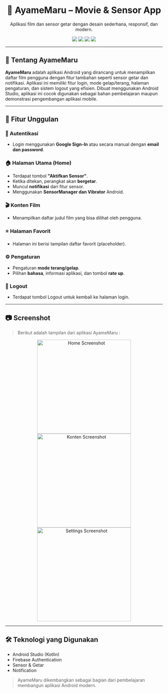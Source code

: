<div align="center">

# 🌸 AyameMaru – Movie & Sensor App

Aplikasi film dan sensor getar dengan desain sederhana, responsif, dan modern.

</div>


<p align="center">
  <img src="https://img.shields.io/badge/Jetpack%20Compose-%231DA1F2.svg?style=for-the-badge&logo=android&logoColor=white" />
  <img src="https://img.shields.io/badge/Firebase-Authentication-yellow?style=for-the-badge&logo=firebase&logoColor=white" />
  <img src="https://img.shields.io/badge/OpenWeatherMap-API-orange?style=for-the-badge" />
  <img src="https://img.shields.io/badge/Language-Kotlin-purple?style=for-the-badge&logo=kotlin&logoColor=white" />
</p>

---

## 🧾 Tentang AyameMaru

**AyameMaru** adalah aplikasi Android yang dirancang untuk menampilkan daftar film pengguna dengan fitur tambahan seperti sensor getar dan notifikasi. Aplikasi ini memiliki fitur login, mode gelap/terang, halaman pengaturan, dan sistem logout yang efisien. Dibuat menggunakan Android Studio, aplikasi ini cocok digunakan sebagai bahan pembelajaran maupun demonstrasi pengembangan aplikasi mobile.

---

## 🌟 Fitur Unggulan

### 🔐 Autentikasi
- Login menggunakan **Google Sign-In** atau secara manual dengan **email dan password**.

### 🏠 Halaman Utama (Home)
- Terdapat tombol **"Aktifkan Sensor"**.
- Ketika ditekan, perangkat akan **bergetar**.
- Muncul **notifikasi** dari fitur sensor.
- Menggunakan **SensorManager dan Vibrator** Android.

### 🎬 Konten Film
- Menampilkan daftar judul film yang bisa dilihat oleh pengguna.

### ⭐ Halaman Favorit
- Halaman ini berisi tampilan daftar favorit (placeholder).

### ⚙️ Pengaturan
- Pengaturan **mode terang/gelap**.
- Pilihan **bahasa**, informasi aplikasi, dan tombol **rate up**.

### 🚪 Logout
- Terdapat tombol Logout untuk kembali ke halaman login.

---

## 📷 Screenshot

> Berikut adalah tampilan dari aplikasi AyameMaru :

<p align="center">
  <img src="screenshots/" width="300" alt="Home Screenshot"/>
  <img src="screenshots/konten.png" width="300" alt="Konten Screenshot"/>
  <img src="screenshots/settings.png" width="300" alt="Settings Screenshot"/>
</p>

---

## 🛠 Teknologi yang Digunakan

- Android Studio (Kotlin)
- Firebase Authentication
- Sensor & Getar
- Notification 

> AyameMaru dikembangkan sebagai bagian dari pembelajaran membangun aplikasi Android modern.
